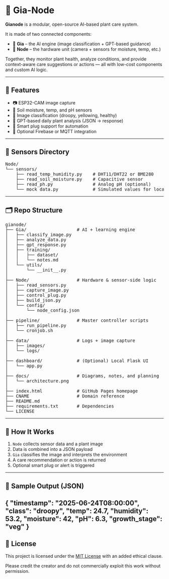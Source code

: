 # 🌿 Gia-Node

**Gianode** is a modular, open-source AI-based plant care system.

It is made of two connected components:

- 🧠 **Gia** – the AI engine (image classification + GPT-based guidance)
- 🌱 **Node** – the hardware unit (camera + sensors for moisture, temp, etc.)

Together, they monitor plant health, analyze conditions, and provide context-aware care suggestions or actions — all with low-cost components and custom AI logic.

---

## 🧰 Features

- 📷 ESP32-CAM image capture
- 🌱 Soil moisture, temp, and pH sensors
- 🧠 Image classification (droopy, yellowing, healthy)
- 🧬 GPT-based daily plant analysis (JSON → response)
- 🔌 Smart plug support for automation
- 📡 Optional Firebase or MQTT integration

---

## 🔌 Sensors Directory

<pre>
Node/
└── sensors/
    ├── read_temp_humidity.py    # DHT11/DHT22 or BME280
    ├── read_soil_moisture.py    # Capacitive sensor
    ├── read_ph.py               # Analog pH (optional)
    └── mock_data.py             # Simulated values for local dev/testing
</pre>

---

## 🗂️ Repo Structure
<pre>
gianode/
├── Gia/                   # AI + learning engine
│   ├── classify_image.py
│   ├── analyze_data.py
│   ├── gpt_response.py
│   ├── training/
│   │   ├── dataset/
│   │   └── notes.md
│   └── utils/
│       └── __init__.py
│
├── Node/                  # Hardware & sensor-side logic
│   ├── read_sensors.py
│   ├── capture_image.py
│   ├── control_plug.py
│   ├── build_json.py
│   └── config/
│       └── node_config.json
│
├── pipeline/              # Master controller scripts
│   ├── run_pipeline.py
│   └── cronjob.sh
│
├── data/                  # Logs + image capture
│   ├── images/
│   └── logs/
│
├── dashboard/             # (Optional) Local Flask UI
│   └── app.py
│
├── docs/                  # Diagrams, notes, and planning
│   └── architecture.png
│
├── index.html             # GitHub Pages homepage
├── CNAME                  # Domain reference
├── README.md
├── requirements.txt       # Dependencies
└── LICENSE
</pre>
---

## 🔁 How It Works

1. `Node` collects sensor data and a plant image
2. Data is combined into a JSON payload
3. `Gia` classifies the image and interprets the environment
4. A care recommendation or action is returned
5. Optional smart plug or alert is triggered

---

## 🧠 Sample Output (JSON)

{
  "timestamp": "2025-06-24T08:00:00",
  "class": "droopy",
  "temp": 24.7,
  "humidity": 53.2,
  "moisture": 42,
  "pH": 6.3,
  "growth_stage": "veg"
}
---
## 📝 License

This project is licensed under the [MIT License](LICENSE) with an added ethical clause.

Please credit the creator and do not commercially exploit this work without permission.
